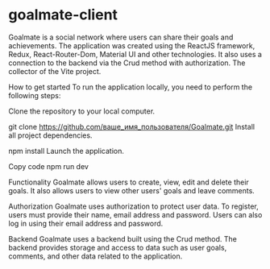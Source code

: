 # goalmate-client
Goalmate is a social network where users can share their goals and achievements. The application was created using the ReactJS framework, Redux, React-Router-Dom, Material UI and other technologies. It also uses a connection to the backend via the Crud method with authorization. The collector of the Vite project.

How to get started
To run the application locally, you need to perform the following steps:

Clone the repository to your local computer.


git clone https://github.com/ваше_имя_пользователя/Goalmate.git
Install all project dependencies.


npm install
Launch the application.


Copy code
npm run dev


Functionality
Goalmate allows users to create, view, edit and delete their goals. It also allows users to view other users' goals and leave comments.

Authorization
Goalmate uses authorization to protect user data. To register, users must provide their name, email address and password. Users can also log in using their email address and password.

Backend
Goalmate uses a backend built using the Crud method. The backend provides storage and access to data such as user goals, comments, and other data related to the application.
